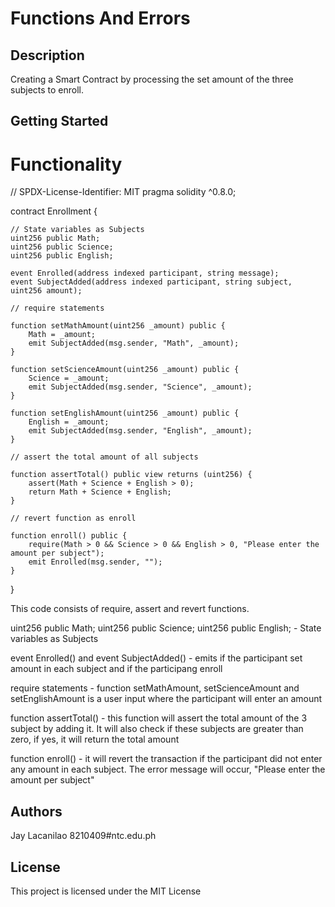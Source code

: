 # Functions And Errors

## Description

Creating a Smart Contract by processing the set amount of the three subjects to enroll.

## Getting Started

# Functionality

// SPDX-License-Identifier: MIT
pragma solidity ^0.8.0;

contract Enrollment {

    // State variables as Subjects
    uint256 public Math;
    uint256 public Science;
    uint256 public English;

    event Enrolled(address indexed participant, string message);
    event SubjectAdded(address indexed participant, string subject, uint256 amount);

    // require statements

    function setMathAmount(uint256 _amount) public {
        Math = _amount;
        emit SubjectAdded(msg.sender, "Math", _amount);
    }

    function setScienceAmount(uint256 _amount) public {
        Science = _amount;
        emit SubjectAdded(msg.sender, "Science", _amount);
    }

    function setEnglishAmount(uint256 _amount) public {
        English = _amount;
        emit SubjectAdded(msg.sender, "English", _amount);
    }

    // assert the total amount of all subjects

    function assertTotal() public view returns (uint256) {
        assert(Math + Science + English > 0);
        return Math + Science + English;
    }

    // revert function as enroll

    function enroll() public {
        require(Math > 0 && Science > 0 && English > 0, "Please enter the amount per subject");
        emit Enrolled(msg.sender, "");
    }
}


This code consists of require, assert and revert functions.

uint256 public Math;
uint256 public Science;
uint256 public English; - State variables as Subjects

event Enrolled() and event SubjectAdded() - emits if the participant set amount in each subject and if the participang enroll

require statements - function setMathAmount, setScienceAmount and setEnglishAmount is a user input where the participant will enter an amount

function assertTotal() - this function will assert the total amount of the 3 subject by adding it. It will also check if these subjects are greater than zero, if yes, it will return the total amount

function enroll() - it will revert the transaction if the participant did not enter any amount in each subject. The error message will occur, "Please enter the amount per subject"


## Authors

Jay Lacanilao
8210409#ntc.edu.ph


## License

This project is licensed under the MIT License
